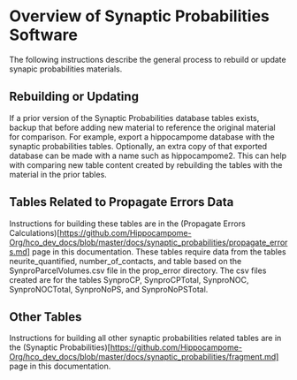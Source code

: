 Overview of Synaptic Probabilities Software
===========================================

The following instructions describe the general process to rebuild or update synapic probabilities materials.

## Rebuilding or Updating

If a prior version of the Synaptic Probabilities database tables exists, backup that before adding new material to reference 
the original material for comparison. For example, export a hippocampome database with the synaptic probabilities tables. Optionally, 
an extra copy of that exported database can be made with a name such as hippocampome2. This can help with comparing new table content
created by rebuilding the tables with the material in the prior tables.

## Tables Related to Propagate Errors Data

Instructions for building these tables are in the (Propagate Errors Calculations)[https://github.com/Hippocampome-Org/hco_dev_docs/blob/master/docs/synaptic_probabilities/propagate_errors.md] page in this documentation.
These tables require data from the tables neurite_quantified, number_of_contacts, and table based on the SynproParcelVolumes.csv file in the prop_error directory. The csv files created are for the tables SynproCP, SynproCPTotal, SynproNOC, SynproNOCTotal, SynproNoPS, and SynproNoPSTotal.

## Other Tables

Instructions for building all other synaptic probabilities related tables are in the (Synaptic Probabilities)[https://github.com/Hippocampome-Org/hco_dev_docs/blob/master/docs/synaptic_probabilities/fragment.md] page in this documentation.
